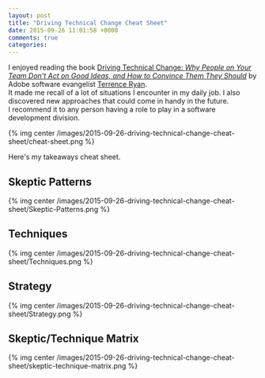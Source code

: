 ```yaml
---
layout: post
title: "Driving Technical Change Cheat Sheet"
date: 2015-09-26 11:01:58 +0000
comments: true
categories: 
---
```

I enjoyed reading the book [Driving Technical Change: *Why People on Your Team Don’t Act on Good Ideas, and How to Convince Them They Should*](https://pragprog.com/book/trevan/driving-technical-change) by Adobe software evangelist [Terrence Ryan](http://www.terrenceryan.com/).  
It made me recall of a lot of situations I encounter in my daily job. I also discovered new approaches that could come in handy in the future.  
I recommend it to any person having a role to play in a software development division.

{% img center /images/2015-09-26-driving-technical-change-cheat-sheet/cheat-sheet.png %}  

Here's my takeaways cheat sheet.
 
<!-- more -->
## Skeptic Patterns ##

{% img center /images/2015-09-26-driving-technical-change-cheat-sheet/Skeptic-Patterns.png %}  

## Techniques ##

{% img center /images/2015-09-26-driving-technical-change-cheat-sheet/Techniques.png %}

## Strategy ##

{% img center /images/2015-09-26-driving-technical-change-cheat-sheet/Strategy.png %}



## Skeptic/Technique Matrix ##

{% img center /images/2015-09-26-driving-technical-change-cheat-sheet/skeptic-technique-matrix.png %}